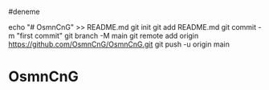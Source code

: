 #deneme


echo "# OsmnCnG" >> README.md
git init
git add README.md
git commit -m "first commit"
git branch -M main
git remote add origin https://github.com/OsmnCnG/OsmnCnG.git
git push -u origin main





# OsmnCnG